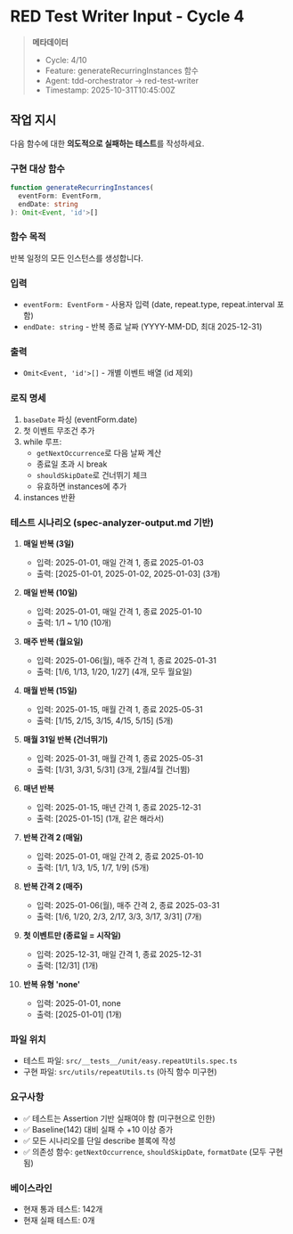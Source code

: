 # RED Test Writer Input - Cycle 4

> **메타데이터**
> - Cycle: 4/10
> - Feature: generateRecurringInstances 함수
> - Agent: tdd-orchestrator → red-test-writer
> - Timestamp: 2025-10-31T10:45:00Z

## 작업 지시

다음 함수에 대한 **의도적으로 실패하는 테스트**를 작성하세요.

### 구현 대상 함수

```typescript
function generateRecurringInstances(
  eventForm: EventForm,
  endDate: string
): Omit<Event, 'id'>[]
```

### 함수 목적

반복 일정의 모든 인스턴스를 생성합니다.

### 입력
- `eventForm: EventForm` - 사용자 입력 (date, repeat.type, repeat.interval 포함)
- `endDate: string` - 반복 종료 날짜 (YYYY-MM-DD, 최대 2025-12-31)

### 출력
- `Omit<Event, 'id'>[]` - 개별 이벤트 배열 (id 제외)

### 로직 명세

1. `baseDate` 파싱 (eventForm.date)
2. 첫 이벤트 무조건 추가
3. while 루프:
   - `getNextOccurrence`로 다음 날짜 계산
   - 종료일 초과 시 break
   - `shouldSkipDate`로 건너뛰기 체크
   - 유효하면 instances에 추가
4. instances 반환

### 테스트 시나리오 (spec-analyzer-output.md 기반)

1. **매일 반복 (3일)**
   - 입력: 2025-01-01, 매일 간격 1, 종료 2025-01-03
   - 출력: [2025-01-01, 2025-01-02, 2025-01-03] (3개)

2. **매일 반복 (10일)**
   - 입력: 2025-01-01, 매일 간격 1, 종료 2025-01-10
   - 출력: 1/1 ~ 1/10 (10개)

3. **매주 반복 (월요일)**
   - 입력: 2025-01-06(월), 매주 간격 1, 종료 2025-01-31
   - 출력: [1/6, 1/13, 1/20, 1/27] (4개, 모두 월요일)

4. **매월 반복 (15일)**
   - 입력: 2025-01-15, 매월 간격 1, 종료 2025-05-31
   - 출력: [1/15, 2/15, 3/15, 4/15, 5/15] (5개)

5. **매월 31일 반복 (건너뛰기)**
   - 입력: 2025-01-31, 매월 간격 1, 종료 2025-05-31
   - 출력: [1/31, 3/31, 5/31] (3개, 2월/4월 건너뜀)

6. **매년 반복**
   - 입력: 2025-01-15, 매년 간격 1, 종료 2025-12-31
   - 출력: [2025-01-15] (1개, 같은 해라서)

7. **반복 간격 2 (매일)**
   - 입력: 2025-01-01, 매일 간격 2, 종료 2025-01-10
   - 출력: [1/1, 1/3, 1/5, 1/7, 1/9] (5개)

8. **반복 간격 2 (매주)**
   - 입력: 2025-01-06(월), 매주 간격 2, 종료 2025-03-31
   - 출력: [1/6, 1/20, 2/3, 2/17, 3/3, 3/17, 3/31] (7개)

9. **첫 이벤트만 (종료일 = 시작일)**
   - 입력: 2025-12-31, 매일 간격 1, 종료 2025-12-31
   - 출력: [12/31] (1개)

10. **반복 유형 'none'**
    - 입력: 2025-01-01, none
    - 출력: [2025-01-01] (1개)

### 파일 위치

- 테스트 파일: `src/__tests__/unit/easy.repeatUtils.spec.ts`
- 구현 파일: `src/utils/repeatUtils.ts` (아직 함수 미구현)

### 요구사항

- ✅ 테스트는 Assertion 기반 실패여야 함 (미구현으로 인한)
- ✅ Baseline(142) 대비 실패 수 +10 이상 증가
- ✅ 모든 시나리오를 단일 describe 블록에 작성
- ✅ 의존성 함수: `getNextOccurrence`, `shouldSkipDate`, `formatDate` (모두 구현됨)

### 베이스라인

- 현재 통과 테스트: 142개
- 현재 실패 테스트: 0개
